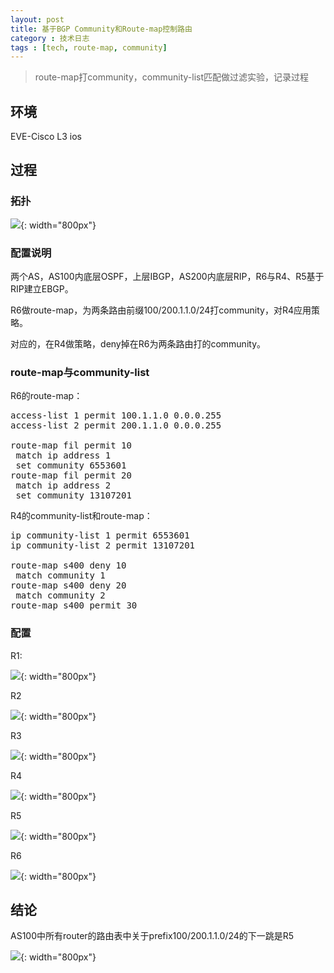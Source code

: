 ```yaml
---
layout: post
title: 基于BGP Community和Route-map控制路由
category : 技术日志
tags : [tech, route-map, community]
---
```


>route-map打community，community-list匹配做过滤实验，记录过程

## 环境

EVE-Cisco L3 ios

## 过程

### 拓扑

![](   https://themeiwu.com/img/tech/0901.PNG){: width="800px"}

### 配置说明

两个AS，AS100内底层OSPF，上层IBGP，AS200内底层RIP，R6与R4、R5基于RIP建立EBGP。

R6做route-map，为两条路由前缀100/200.1.1.0/24打community，对R4应用策略。

对应的，在R4做策略，deny掉在R6为两条路由打的community。

### route-map与community-list

R6的route-map：
<pre class="brush: cpp">
access-list 1 permit 100.1.1.0 0.0.0.255
access-list 2 permit 200.1.1.0 0.0.0.255

route-map fil permit 10
 match ip address 1
 set community 6553601
route-map fil permit 20
 match ip address 2
 set community 13107201
</pre>

R4的community-list和route-map：
<pre class="brush: cpp">
ip community-list 1 permit 6553601
ip community-list 2 permit 13107201

route-map s400 deny 10
 match community 1
route-map s400 deny 20
 match community 2
route-map s400 permit 30
</pre>

### 配置

R1:

![](   https://themeiwu.com/img/tech/0901R1.PNG){: width="800px"}

R2

![](   https://themeiwu.com/img/tech/0901R2.PNG){: width="800px"}

R3

![](   https://themeiwu.com/img/tech/0901R3.PNG){: width="800px"}

R4

![](   https://themeiwu.com/img/tech/0901R4.PNG){: width="800px"}

R5

![](   https://themeiwu.com/img/tech/0901R5.PNG){: width="800px"}

R6

![](   https://themeiwu.com/img/tech/0901R6.PNG){: width="800px"}

## 结论

AS100中所有router的路由表中关于prefix100/200.1.1.0/24的下一跳是R5

![](   https://themeiwu.com/img/tech/0901RR4.PNG){: width="800px"}

